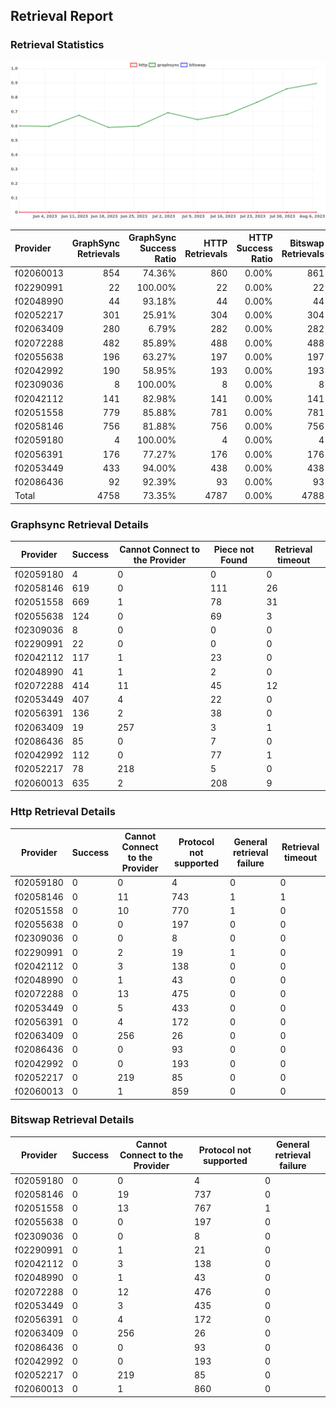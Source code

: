 ## Retrieval Report
### Retrieval Statistics
<img src="https://raw.githubusercontent.com/data-preservation-programs/filplus-checker-assets/main/filecoin-project/filecoin-plus-large-datasets/issues/1835/1691522605695.png"/>

| Provider  | GraphSync Retrievals | GraphSync Success Ratio | HTTP Retrievals | HTTP Success Ratio | Bitswap Retrievals | Bitswap Success Ratio |
| :-------- | -------------------: | ----------------------: | --------------: | -----------------: | -----------------: | --------------------: |
| f02060013 |                  854 |                  74.36% |             860 |              0.00% |                861 |                 0.00% |
| f02290991 |                   22 |                 100.00% |              22 |              0.00% |                 22 |                 0.00% |
| f02048990 |                   44 |                  93.18% |              44 |              0.00% |                 44 |                 0.00% |
| f02052217 |                  301 |                  25.91% |             304 |              0.00% |                304 |                 0.00% |
| f02063409 |                  280 |                   6.79% |             282 |              0.00% |                282 |                 0.00% |
| f02072288 |                  482 |                  85.89% |             488 |              0.00% |                488 |                 0.00% |
| f02055638 |                  196 |                  63.27% |             197 |              0.00% |                197 |                 0.00% |
| f02042992 |                  190 |                  58.95% |             193 |              0.00% |                193 |                 0.00% |
| f02309036 |                    8 |                 100.00% |               8 |              0.00% |                  8 |                 0.00% |
| f02042112 |                  141 |                  82.98% |             141 |              0.00% |                141 |                 0.00% |
| f02051558 |                  779 |                  85.88% |             781 |              0.00% |                781 |                 0.00% |
| f02058146 |                  756 |                  81.88% |             756 |              0.00% |                756 |                 0.00% |
| f02059180 |                    4 |                 100.00% |               4 |              0.00% |                  4 |                 0.00% |
| f02056391 |                  176 |                  77.27% |             176 |              0.00% |                176 |                 0.00% |
| f02053449 |                  433 |                  94.00% |             438 |              0.00% |                438 |                 0.00% |
| f02086436 |                   92 |                  92.39% |              93 |              0.00% |                 93 |                 0.00% |
| Total     |                 4758 |                  73.35% |            4787 |              0.00% |               4788 |                 0.00% |

### Graphsync Retrieval Details
| Provider  | Success | Cannot Connect to the Provider | Piece not Found | Retrieval timeout |
| --------- | ------- | ------------------------------ | --------------- | ----------------- |
| f02059180 | 4       | 0                              | 0               | 0                 |
| f02058146 | 619     | 0                              | 111             | 26                |
| f02051558 | 669     | 1                              | 78              | 31                |
| f02055638 | 124     | 0                              | 69              | 3                 |
| f02309036 | 8       | 0                              | 0               | 0                 |
| f02290991 | 22      | 0                              | 0               | 0                 |
| f02042112 | 117     | 1                              | 23              | 0                 |
| f02048990 | 41      | 1                              | 2               | 0                 |
| f02072288 | 414     | 11                             | 45              | 12                |
| f02053449 | 407     | 4                              | 22              | 0                 |
| f02056391 | 136     | 2                              | 38              | 0                 |
| f02063409 | 19      | 257                            | 3               | 1                 |
| f02086436 | 85      | 0                              | 7               | 0                 |
| f02042992 | 112     | 0                              | 77              | 1                 |
| f02052217 | 78      | 218                            | 5               | 0                 |
| f02060013 | 635     | 2                              | 208             | 9                 |

### Http Retrieval Details
| Provider  | Success | Cannot Connect to the Provider | Protocol not supported | General retrieval failure | Retrieval timeout |
| --------- | ------- | ------------------------------ | ---------------------- | ------------------------- | ----------------- |
| f02059180 | 0       | 0                              | 4                      | 0                         | 0                 |
| f02058146 | 0       | 11                             | 743                    | 1                         | 1                 |
| f02051558 | 0       | 10                             | 770                    | 1                         | 0                 |
| f02055638 | 0       | 0                              | 197                    | 0                         | 0                 |
| f02309036 | 0       | 0                              | 8                      | 0                         | 0                 |
| f02290991 | 0       | 2                              | 19                     | 1                         | 0                 |
| f02042112 | 0       | 3                              | 138                    | 0                         | 0                 |
| f02048990 | 0       | 1                              | 43                     | 0                         | 0                 |
| f02072288 | 0       | 13                             | 475                    | 0                         | 0                 |
| f02053449 | 0       | 5                              | 433                    | 0                         | 0                 |
| f02056391 | 0       | 4                              | 172                    | 0                         | 0                 |
| f02063409 | 0       | 256                            | 26                     | 0                         | 0                 |
| f02086436 | 0       | 0                              | 93                     | 0                         | 0                 |
| f02042992 | 0       | 0                              | 193                    | 0                         | 0                 |
| f02052217 | 0       | 219                            | 85                     | 0                         | 0                 |
| f02060013 | 0       | 1                              | 859                    | 0                         | 0                 |

### Bitswap Retrieval Details
| Provider  | Success | Cannot Connect to the Provider | Protocol not supported | General retrieval failure |
| --------- | ------- | ------------------------------ | ---------------------- | ------------------------- |
| f02059180 | 0       | 0                              | 4                      | 0                         |
| f02058146 | 0       | 19                             | 737                    | 0                         |
| f02051558 | 0       | 13                             | 767                    | 1                         |
| f02055638 | 0       | 0                              | 197                    | 0                         |
| f02309036 | 0       | 0                              | 8                      | 0                         |
| f02290991 | 0       | 1                              | 21                     | 0                         |
| f02042112 | 0       | 3                              | 138                    | 0                         |
| f02048990 | 0       | 1                              | 43                     | 0                         |
| f02072288 | 0       | 12                             | 476                    | 0                         |
| f02053449 | 0       | 3                              | 435                    | 0                         |
| f02056391 | 0       | 4                              | 172                    | 0                         |
| f02063409 | 0       | 256                            | 26                     | 0                         |
| f02086436 | 0       | 0                              | 93                     | 0                         |
| f02042992 | 0       | 0                              | 193                    | 0                         |
| f02052217 | 0       | 219                            | 85                     | 0                         |
| f02060013 | 0       | 1                              | 860                    | 0                         |
